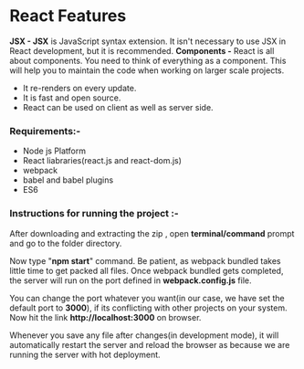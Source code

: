 # React Features

**JSX - JSX** is JavaScript syntax extension. It isn't necessary to use JSX in React development, but it is recommended. **Components -** React is all about components. You need to think of everything as a component. This will help you to maintain the code when working on larger scale projects.

*   It re-renders on every update.
*   It is fast and open source.
*   React can be used on client as well as server side.

### Requirements:-

*   Node js Platform
*   React liabraries(react.js and react-dom.js)
*   webpack
*   babel and babel plugins
*   ES6

### Instructions for running the project :-

After downloading and extracting the zip , open **terminal/command** prompt and go to the folder directory.  

Now type "**npm start**" command. Be patient, as webpack bundled takes little time to get packed all files. Once webpack bundled gets completed, the server will run on the port defined in **webpack.config.js** file.  

You can change the port whatever you want(in our case, we have set the default port to **3000**), if its conflicting with other projects on your system. Now hit the link **http://localhost:3000** on browser.  

Whenever you save any file after changes(in development mode), it will automatically restart the server and reload the browser as because we are running the server with hot deployment.
